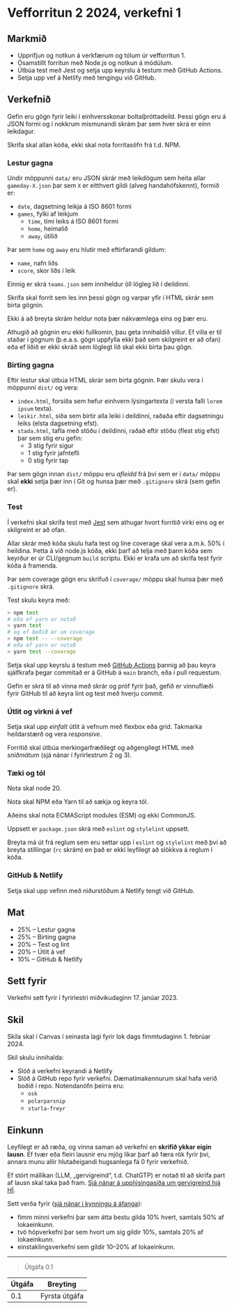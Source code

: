 # Vefforritun 2 2024, verkefni 1

## Markmið

- Upprifjun og notkun á verkfærum og tólum úr vefforritun 1.
- Ósamstillt forritun með Node.js og notkun á módúlum.
- Útbúa test með Jest og setja upp keyrslu á testum með GitHub Actions.
- Setja upp vef á Netlify með tengingu við GitHub.

## Verkefnið

Gefin eru gögn fyrir leiki í einhversskonar boltaíþróttadeild. Þessi gögn eru á JSON formi og í nokkrum mismunandi skrám þar sem hver skrá er einn leikdagur.

Skrifa skal allan kóða, ekki skal nota forritasöfn frá t.d. NPM.

### Lestur gagna

Undir möppunni `data/` eru JSON skrár með leikdögum sem heita allar `gameday-X.json` þar sem `X` er eitthvert gildi (alveg handahófskennt), formið er:

- `date`, dagsetning leikja á ISO 8601 formi
- `games`, fylki af leikjum
  - `time`, tími leiks á ISO 8601 formi
  - `home`, heimalið
  - `away`, útilið

Þar sem `home` og `away` eru hlutir með eftirfarandi gildum:

- `name`, nafn liðs
- `score`, skor liðs í leik

Einnig er skrá `teams.json` sem inniheldur öll lögleg lið í deildinni.

Skrifa skal forrit sem les inn þessi gögn og varpar yfir í HTML skrár sem birta gögnin.

Ekki á að breyta skrám heldur nota þær nákvæmlega eins og þær eru.

Athugið að gögnin eru ekki fullkomin, þau geta innihaldið villur. Ef villa er til staðar í gögnum (þ.e.a.s. gögn uppfylla ekki það sem skilgreint er að ofan) eða ef liðið er ekki skráð sem löglegt lið skal ekki birta þau gögn.

### Birting gagna

Eftir lestur skal útbúa HTML skrár sem birta gögnin. Þær skulu vera í möppunni `dist/` og vera:

- `index.html`, forsíða sem hefur einhvern lýsingartexta (í versta falli `lorem ipsum` texta).
- `leikir.html`, síða sem birtir alla leiki í deildinni, raðaða eftir dagsetningu leiks (elsta dagsetning efst).
- `stada.html`, tafla með stöðu í deildinni, raðað eftir stöðu (flest stig efst) þar sem stig eru gefin:
  - 3 stig fyrir sigur
  - 1 stig fyrir jafntefli
  - 0 stig fyrir tap

Þar sem gögn innan `dist/` möppu eru _afleidd_ frá því sem er í `data/` möppu skal **ekki** setja þær inn í Git og hunsa þær með `.gitignore` skrá (sem gefin er).

### Test

Í verkefni skal skrifa test með [Jest](https://jestjs.io/) sem athugar hvort forritið virki eins og er skilgreint er að ofan.

Allar skrár með kóða skulu hafa test og line coverage skal vera a.m.k. 50% í heildina. Þetta á við node.js kóða, ekki þarf að telja með þann kóða sem keyrður er úr CLI/gegnum `build` scriptu. Ekki er krafa um að skrifa test fyrir kóða á framenda.

Þar sem coverage gögn eru skrifuð í `coverage/` möppu skal hunsa þær með `.gitignore` skrá.

Test skulu keyra með:

```bash
> npm test
# eða ef yarn er notað
> yarn test
# og ef beðið er um coverage
> npm test -- --coverage
# eða ef yarn er notað
> yarn test --coverage
```

Setja skal upp keyrslu á testum með [GitHub Actions](https://docs.github.com/en/actions) þannig að þau keyra sjálfkrafa þegar commitað er á GitHub á `main` branch, eða í pull requestum.

Gefin er skrá til að vinna með skrár og próf fyrir það, gefið er vinnuflæði fyrir GitHub til að keyra lint og test með hverju commit.

### Útlit og virkni á vef

Setja skal upp _einfalt_ útlit á vefnum með flexbox eða grid. Takmarka heildarstærð og vera _responsive_.

Forritið skal útbúa merkingarfræðilegt og aðgengilegt HTML með _sniðmátum_ (sjá nánar í fyrirlestrum 2 og 3).

### Tæki og tól

Nota skal node 20.

Nota skal NPM eða Yarn til að sækja og keyra tól.

Aðeins skal nota ECMAScript modules (ESM) og ekki CommonJS.

Uppsett er `package.json` skrá með `eslint` og `stylelint` uppsett.

Breyta má út frá reglum sem eru settar upp í `eslint` og `stylelint` með því að breyta stillingar (`rc` skrám) en það er ekki leyfilegt að slökkva á reglum í kóða.

### GitHub & Netlify

Setja skal upp vefinn með niðurstöðum á Netlify tengt við GitHub.

## Mat

- 25% – Lestur gagna
- 25% – Birting gagna
- 20% – Test og lint
- 20% – Útlit á vef
- 10% – GitHub & Netlify

## Sett fyrir

Verkefni sett fyrir í fyrirlestri miðvikudaginn 17. janúar 2023.

## Skil

Skila skal í Canvas í seinasta lagi fyrir lok dags fimmtudaginn 1. febrúar 2024.

Skil skulu innihalda:

- Slóð á verkefni keyrandi á Netlify
- Slóð á GitHub repo fyrir verkefni. Dæmatímakennurum skal hafa verið boðið í repo. Notendanöfn þeirra eru:
  - `osk`
  - `polarparsnip`
  - `sturla-freyr`

## Einkunn

Leyfilegt er að ræða, og vinna saman að verkefni en **skrifið ykkar eigin lausn**. Ef tvær eða fleiri lausnir eru mjög líkar þarf að færa rök fyrir því, annars munu allir hlutaðeigandi hugsanlega fá 0 fyrir verkefnið.

Ef stórt mállíkan (LLM, „gervigreind“, t.d. ChatGTP) er notað til að skrifa part af lausn skal taka það fram. [Sjá nánar á upplýsingasíða um gervigreind hjá HÍ](https://gervigreind.hi.is/).

Sett verða fyrir ([sjá nánar í kynningu á áfanga](https://github.com/vefforritun/vef2-2024/blob/main/namsefni/01.kynning/1.kynning.md)):

- fimm minni verkefni þar sem átta bestu gilda 10% hvert, samtals 50% af lokaeinkunn.
- tvö hópverkefni þar sem hvort um sig gildir 10%, samtals 20% af lokaeinkunn.
- einstaklingsverkefni sem gildir 10–20% af lokaeinkunn.

---

> Útgáfa 0.1

| Útgáfa | Breyting      |
| ------ | ------------- |
| 0.1    | Fyrsta útgáfa |
